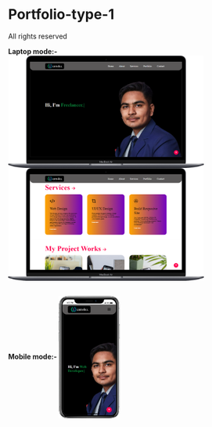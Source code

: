 # Portfolio-type-1

All rights reserved

<b>Laptop mode:-</b>
<img align="center" width=400 alt="coding" src="./Readme-assets/Laptop.png"/>
<img align="center" width=400 alt="coding" src="./Readme-assets/Laptop2.png"/>

<br><b>Mobile mode:-</b>
<img align="center" width=125 height=250 alt="coding" src="./Readme-assets/Mobile.png"/>

